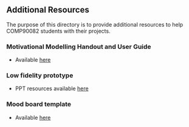 ## Additional Resources

The purpose of this directory is to provide additional resources to help COMP90082 students with their projects.


### Motivational Modelling Handout and User Guide

- Available [here](https://github.com/COMP90082-SM2-2022/comp90082-2022-sm2-resources/tree/main/additional_resources/motivational_modelling_tool) 

### Low fidelity prototype

- PPT resources available [here](https://github.com/COMP90082-SM2-2022/comp90082-2022-sm2-resources/tree/main/additional_resources/mockup_ppt_templates) 

### Mood board template

- Available [here](https://github.com/COMP90082-SM2-2022/comp90082-2022-sm2-resources/tree/main/additional_resources/moodboard_template)